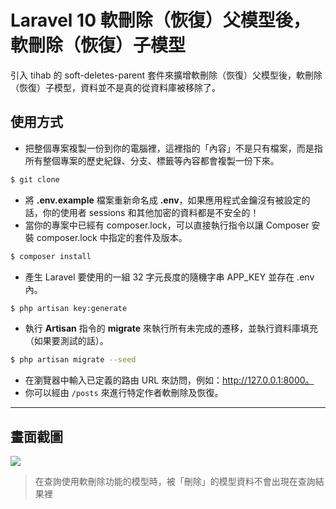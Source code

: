 # Laravel 10 軟刪除（恢復）父模型後，軟刪除（恢復）子模型

引入 tihab 的 soft-deletes-parent 套件來擴增軟刪除（恢復）父模型後，軟刪除（恢復）子模型，資料並不是真的從資料庫被移除了。

## 使用方式
- 把整個專案複製一份到你的電腦裡，這裡指的「內容」不是只有檔案，而是指所有整個專案的歷史紀錄、分支、標籤等內容都會複製一份下來。
```sh
$ git clone
```
- 將 __.env.example__ 檔案重新命名成 __.env__，如果應用程式金鑰沒有被設定的話，你的使用者 sessions 和其他加密的資料都是不安全的！
- 當你的專案中已經有 composer.lock，可以直接執行指令以讓 Composer 安裝 composer.lock 中指定的套件及版本。
```sh
$ composer install
```
- 產生 Laravel 要使用的一組 32 字元長度的隨機字串 APP_KEY 並存在 .env 內。
```sh
$ php artisan key:generate
```
- 執行 __Artisan__ 指令的 __migrate__ 來執行所有未完成的遷移，並執行資料庫填充（如果要測試的話）。
```sh
$ php artisan migrate --seed
```
- 在瀏覽器中輸入已定義的路由 URL 來訪問，例如：http://127.0.0.1:8000。
- 你可以經由 `/posts` 來進行特定作者軟刪除及恢復。

----

## 畫面截圖
![](https://i.imgur.com/JlSGj98.png)
> 在查詢使用軟刪除功能的模型時，被「刪除」的模型資料不會出現在查詢結果裡